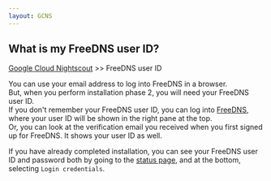 ```yaml
---
layout: GCNS
---
```


## What is my FreeDNS user ID?
[Google Cloud Nightscout](./GoogleCloud.md) >> FreeDNS user ID  

You can use your email address to log into FreeDNS in a browser.  
But, when you perform installation phase 2, you will need your FreeDNS user ID.  
If you don't remember your FreeDNS user ID, you can log into [FreeDNS](https://freedns.afraid.org/menu/), where your user ID will be shown in the right pane at the top.  
Or, you can look at the verification email you received when you first signed up for FreeDNS.  It shows your user ID as well.  
  
If you have already completed installation, you can see your FreeDNS user ID and password both by going to the [status page](./Status.md), and at the bottom, selecting `Login credentials`.  
  

